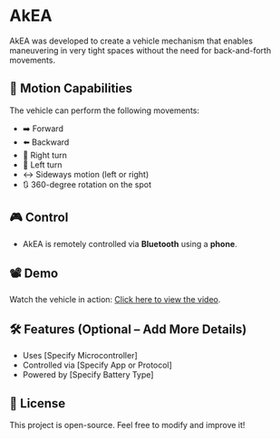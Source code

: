 # AkEA  

AkEA was developed to create a vehicle mechanism that enables maneuvering in very tight spaces without the need for back-and-forth movements.  

## 🚗 Motion Capabilities  
The vehicle can perform the following movements:  
- ➡️ Forward  
- ⬅️ Backward  
- 🔄 Right turn  
- 🔁 Left turn  
- ↔️ Sideways motion (left or right)  
- 🔃 360-degree rotation on the spot  

## 🎮 Control  
- AkEA is remotely controlled via **Bluetooth** using a **phone**.  

## 📽️ Demo  
Watch the vehicle in action: [Click here to view the video](https://www.canva.com/design/DAFoLndGSLw/K87hGuT7cZJk2z2DTTBu-Q/watch?utm_content=DAFoLndGSLw&utm_campaign=designshare&utm_medium=link&utm_source=publishsharelink).  

## 🛠️ Features (Optional – Add More Details)  
- Uses [Specify Microcontroller]  
- Controlled via [Specify App or Protocol]  
- Powered by [Specify Battery Type]  

## 📜 License  
This project is open-source. Feel free to modify and improve it!  
